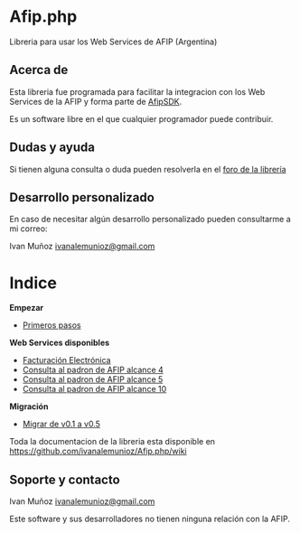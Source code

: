 # Afip.php
Libreria para usar los Web Services de AFIP (Argentina)

## Acerca de
Esta libreria fue programada para facilitar la integracion con los Web Services de la AFIP y forma parte de [AfipSDK](https://ivanalemunioz.github.io/AfipSDK/).

Es un software libre en el que cualquier programador puede contribuir.

## Dudas y ayuda
Si tienen alguna consulta o duda pueden resolverla en el [foro de la librería](https://groups.google.com/forum/#!forum/afip-php)


## Desarrollo personalizado
En caso de necesitar algún desarrollo personalizado pueden consultarme a mi correo:

Ivan Muñoz ivanalemunioz@gmail.com


# Indice
**Empezar**
- [Primeros pasos](https://github.com/ivanalemunioz/Afip.php/wiki/Primeros-pasos) 

**Web Services disponibles**
- [Facturación Electrónica](https://github.com/ivanalemunioz/afip-php/wiki/Facturaci%C3%B3n-Electr%C3%B3nica)
- [Consulta al padron de AFIP alcance 4](https://github.com/ivanalemunioz/afip-php/wiki/Consulta-al-padron-de-AFIP-alcance-4)
- [Consulta al padron de AFIP alcance 5](https://github.com/ivanalemunioz/afip-php/wiki/Consulta-al-padron-de-AFIP-alcance-5)
- [Consulta al padron de AFIP alcance 10](https://github.com/ivanalemunioz/afip-php/wiki/Consulta-al-padron-de-AFIP-alcance-10)

**Migración**
- [Migrar de v0.1 a v0.5](https://github.com/ivanalemunioz/afip-php/wiki/Migrar-de-v0.1-a-v0.5)

Toda la documentacion de la libreria esta disponible en https://github.com/ivanalemunioz/Afip.php/wiki

## Soporte y contacto 

Ivan Muñoz ivanalemunioz@gmail.com

Este software y sus desarrolladores no tienen ninguna relación con la AFIP.

